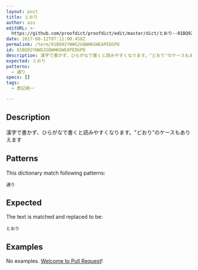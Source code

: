 ```yaml
---
layout: post
title: とおり
author: azu
editURL: >-
  https://github.com/proofdict/proofdict/edit/master/dict/とおり--01BQ92YWWG2GQWHKGWEAPEDGPD.yml
date: 2017-08-12T07:11:00.458Z
permalink: /term/01BQ92YWWG2GQWHKGWEAPEDGPD
id: 01BQ92YWWG2GQWHKGWEAPEDGPD
description: 漢字で書かず、ひらがなで書くと読みやすくなります。"どおり"のケースもありえます
expected: とおり
patterns:
  - 通り
specs: []
tags:
  - 表記統一

---
```


## Description

漢字で書かず、ひらがなで書くと読みやすくなります。"どおり"のケースもありえます

## Patterns

This dictionary match following patterns:

    通り

## Expected

The text is matched and replaced to be:

    とおり

## Examples

No examples. [Welcome to Pull Request](https://github.com/jser/jser.info/edit/master/dict/とおり--01BQ92YWWG2GQWHKGWEAPEDGPD.yml)!
